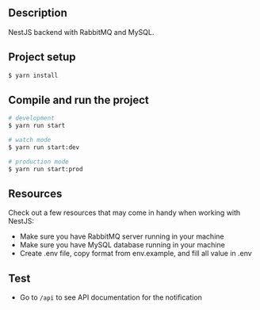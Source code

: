 

## Description

NestJS backend with RabbitMQ and MySQL.

## Project setup

```bash
$ yarn install
```

## Compile and run the project

```bash
# development
$ yarn run start

# watch mode
$ yarn run start:dev

# production mode
$ yarn run start:prod
```

## Resources

Check out a few resources that may come in handy when working with NestJS:

- Make sure you have RabbitMQ server running in your machine
- Make sure you have MySQL database running in your machine
- Create .env file, copy format from env.example, and fill all value in .env

## Test

- Go to ```/api``` to see API documentation for the notification



